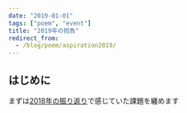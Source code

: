 ```yaml
---
date: "2019-01-01"
tags: ["poem", "event"]
title: "2019年の抱負"
redirect_from:
  - /blog/poem/aspiration2019/
---
```


## はじめに

まずは[2018年の振り返り](https://blog.seike460.com/blog/poem/review2018)で感じていた課題を纏めます
